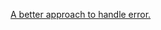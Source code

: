 [A better approach to handle error.](https://ixorasolution.com/blog/node-js-error-handling-the-good-the-bad-the-ugly)
